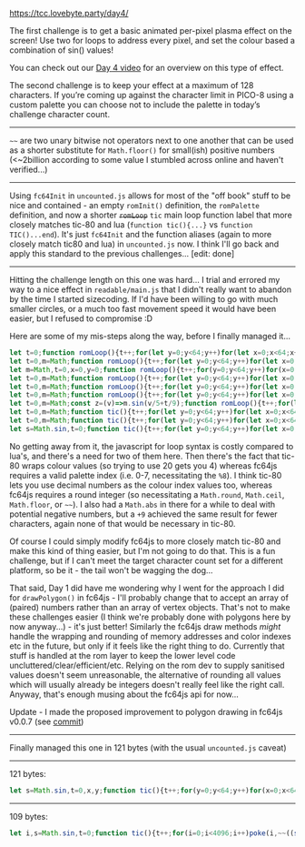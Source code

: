 https://tcc.lovebyte.party/day4/

The first challenge is to get a basic animated per-pixel plasma effect on the screen! Use two for loops to address every pixel, and set the colour based a combination of sin() values!

You can check out our [Day 4 video](https://www.youtube.com/watch?v=263vUVFX3F8) for an overview on this type of effect.

The second challenge is to keep your effect at a maximum of 128 characters. If you’re coming up against the character limit in PICO-8 using a custom palette you can choose not to include the palette in today’s challenge character count.

-----

```~~``` are two unary bitwise not operators next to one another that can be used as a shorter substitute for ```Math.floor()``` for small(ish) positive numbers (<~2billion according to some value I stumbled across online and haven't verified...)

-----

Using ```fc64Init``` in ```uncounted.js``` allows for most of the "off book" stuff to be nice and contained - an empty ```romInit()``` definition, the ```romPalette``` definition, and now a shorter ~~```romLoop```~~ ```tic``` main loop function label that more closely matches tic-80 and lua (```function tic(){...}``` vs ```function TIC()...end```). It's just ```fc64Init``` and the function aliases (again to more closely match tic80 and lua) in ```uncounted.js``` now. I think I'll go back and apply this standard to the previous challenges... [edit: done]

-----

Hitting the challenge length on this one was hard... I trial and errored my way to a nice effect in ```readable/main.js``` that I didn't really want to abandon by the time I started sizecoding. If I'd have been willing to go with much smaller circles, or a much too fast movement speed it would have been easier, but I refused to compromise :D

Here are some of my mis-steps along the way, before I finally managed it...

```js
let t=0;function romLoop(){t++;for(let y=0;y<64;y++)for(let x=0;x<64;x++)pix(x,y,Math.abs(Math.floor((Math.sin(x/5+t/9)+Math.sin(y/5+t/9))+t/24)%8))}
let t=0,m=Math;function romLoop(){t++;for(let y=0;y<64;y++)for(let x=0;x<64;x++)pix(x,y,m.abs(m.floor((m.sin(x/5+t/9)+m.sin(y/5+t/9))+t/24)%8))}
let m=Math,t=0,x=0,y=0;function romLoop(){t++;for(y=0;y<64;y++)for(x=0;x<64;x++)pix(x,y,m.abs(m.floor((m.sin(x/5+t/9)+m.sin(y/5+t/9))+t/24)%8))}
let t=0,m=Math;function romLoop(){t++;for(let y=0;y<64;y++)for(let x=0;x<64;x++)pix(x,y,m.abs(m.ceil((m.sin(x/5+t/9)+m.sin(y/5+t/9))+t/24)%8))}
let t=0,m=Math;function romLoop(){t++;for(let y=0;y<64;y++)for(let x=0;x<64;x++)pix(x,y,m.abs(m.ceil((m.sin(x/5+t/9)+m.sin(y/5+t/9))+t/9)%8))}
let t=0,m=Math;function romLoop(){t++;for(let y=0;y<64;y++)for(let x=0;x<64;x++)pix(x,y,m.ceil((m.sin(x/5+t/9)+m.sin(y/5+t/9))+t/9+9)%8)}
let t=0,m=Math;const z=(v)=>m.sin(v/5+t/9);function romLoop(){t++;for(let y=0;y<64;y++)for(let x=0;x<64;x++)pix(x,y,m.ceil((z(x)+z(y))+t/9+9)%8)}
let t=0,m=Math;function tic(){t++;for(let y=0;y<64;y++)for(let x=0;x<64;x++)pix(x,y,m.ceil((m.sin(x/5+t/9)+m.sin(y/5+t/9))+t/9+9)%8)}
let t=0,m=Math;function tic(){t++;for(let y=0;y<64;y++)for(let x=0;x<64;x++)pix(x,y,~~((m.sin(x/5+t/9)+m.sin(y/5+t/9))+t/9+9)%8)}
let s=Math.sin,t=0;function tic(){t++;for(let y=0;y<64;y++)for(let x=0;x<64;x++)pix(x,y,~~((s(x/5+t/9)+s(y/5+t/9))+t/9+9)%8)}
```

No getting away from it, the javascript for loop syntax is costly compared to lua's, and there's a need for two of them here. Then there's the fact that tic-80 wraps colour values (so trying to use 20 gets you 4) whereas fc64js requires a valid palette index (i.e. 0-7, necessitating the ```%8```). I think tic-80 lets you use decimal numbers as the colour index values too, whereas fc64js requires a round integer (so necessitating a ```Math.round```, ```Math.ceil```, ```Math.floor```, or ```~~```). I also had a ```Math.abs``` in there for a while to deal with potential negative numbers, but a ```+9``` achieved the same result for fewer characters, again none of that would be necessary in tic-80.

Of course I could simply modify fc64js to more closely match tic-80 and make this kind of thing easier, but I'm not going to do that. This is a fun challenge, but if I can't meet the target character count set for a different platform, so be it - the tail won't be wagging the dog...

That said, Day 1 did have me wondering why I went for the approach I did for ```drawPolygon()``` in fc64js - I'll probably change that to accept an array of (paired) numbers rather than an array of vertex objects. That's not to make these challenges easier (I think we're probably done with polygons here by now anyway...) - it's just better! Similarly the fc64js draw methods *might* handle the wrapping and rounding of memory addresses and color indexes etc in the future, but only if it feels like the right thing to do. Currently that stuff is handled at the rom layer to keep the lower level code uncluttered/clear/efficient/etc. Relying on the rom dev to supply sanitised values doesn't seem unreasonable, the alternative of rounding all values which will usually already be integers doesn't really feel like the right call. Anyway, that's enough musing about the fc64js api for now...

Update - I made the proposed improvement to polygon drawing in fc64js v0.0.7 (see [commit](https://github.com/TheInvader360/fc64js/commit/01d5273a7cd08e97ab777d8ecf5f722f903034f3))

-----

Finally managed this one in 121 bytes (with the usual ```uncounted.js``` caveat)

-----

121 bytes:

```js
let s=Math.sin,t=0,x,y;function tic(){t++;for(y=0;y<64;y++)for(x=0;x<64;x++)pix(x,y,~~((s(x/5+t/9)+s(y/5+t/9))+t/9+9)%8)}
```

-----

109 bytes:

```js
let i,s=Math.sin,t=0;function tic(){t++;for(i=0;i<4096;i++)poke(i,~~((s(i%64/5+t/9)+s(i/64/5+t/9))+t/9+9)%8)}
```
